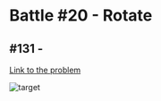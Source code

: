 # Battle #20 - Rotate

## #131 -

[Link to the problem](https://cssbattle.dev/play/131)

![target](https://cssbattle.dev/targets/131.png)

```html

```
